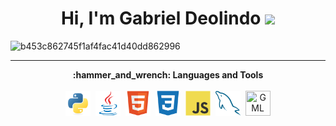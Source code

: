 <h1 align="center">
  Hi, I'm Gabriel Deolindo
  <img src="https://media.giphy.com/media/hvRJCLFzcasrR4ia7z/giphy.gif" width="30px"/>
</h1>

![b453c862745f1af4fac41d40dd862996](https://github.com/user-attachments/assets/941bcb72-9b91-4c10-9ba6-951aab27487f)




---
<div align="center"><b>:hammer_and_wrench: Languages and Tools</b></div>
<br>

<div align="center">
  <img src="https://github.com/devicons/devicon/blob/master/icons/python/python-original.svg" title="Python" alt="Python" width="40" height="40"/>&nbsp;
  <img src="https://github.com/devicons/devicon/blob/master/icons/java/java-original.svg" title="Java" alt="Java" width="40" height="40"/>&nbsp;
  <img src="https://github.com/devicons/devicon/blob/master/icons/html5/html5-original.svg" title="HTML5" alt="HTML" width="40" height="40"/>&nbsp;
  <img src="https://github.com/devicons/devicon/blob/master/icons/css3/css3-plain.svg"  title="CSS3" alt="CSS" width="40" height="40"/>&nbsp;
  <img src="https://github.com/devicons/devicon/blob/master/icons/javascript/javascript-original.svg" title="JavaScript" alt="JavaScript" width="40" height="40"/>&nbsp;
  <img src="https://github.com/devicons/devicon/blob/master/icons/mysql/mysql-original.svg" title="MySQL"  alt="MySQL" width="40" height="40"/>&nbsp;
  <img src="https://cdn.brandfetch.io/idLXVOChpM/w/180/h/180/theme/light/logo.png?k=bfHSJFAPEG" title="GML" **alt="Git" width="40" height="40"/>
</div>
<!---
GabrielBoscoDeolindo/GabrielBoscoDeolindo is a ✨ special ✨ repository because its `README.md` (this file) appears on your GitHub profile.
You can click the Preview link to take a look at your changes.
--->
